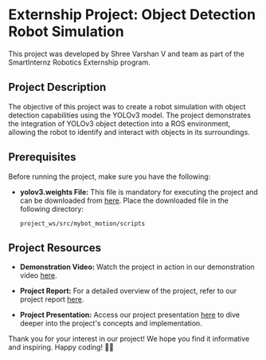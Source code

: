 # Externship Project: Object Detection Robot Simulation

This project was developed by Shree Varshan V and team as part of the SmartInternz Robotics Externship program.

## Project Description
The objective of this project was to create a robot simulation with object detection capabilities using the YOLOv3 model. The project demonstrates the integration of YOLOv3 object detection into a ROS environment, allowing the robot to identify and interact with objects in its surroundings.

## Prerequisites
Before running the project, make sure you have the following:

- **yolov3.weights File:** This file is mandatory for executing the project and can be downloaded from [here](https://pjreddie.com/media/files/yolov3.weights). Place the downloaded file in the following directory:
  ```
  project_ws/src/mybot_motion/scripts
  ```

## Project Resources
- **Demonstration Video:** Watch the project in action in our demonstration video [here](https://drive.google.com/file/d/14wrPLO7wWAyR9eDAJSjlSE4aRCP-Uf3u/view?usp=sharing).

- **Project Report:** For a detailed overview of the project, refer to our project report [here](https://docs.google.com/document/d/1JuxzgyeouL1B4HGFCouVMXkIyTMUG9SgpCg_1D83cc0/edit?usp=sharing).

- **Project Presentation:** Access our project presentation [here](https://docs.google.com/presentation/d/1fuHj50Ye8i2N-my3RFzuRthuwvr8TFCGg6UJqtn9qXA/edit?usp=sharing) to dive deeper into the project's concepts and implementation.

Thank you for your interest in our project! We hope you find it informative and inspiring. Happy coding! 🤖🚀
